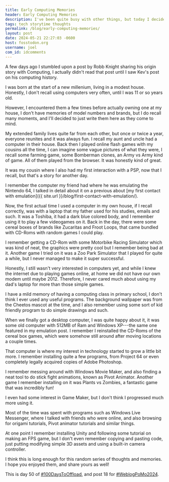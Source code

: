 ```yaml
---
title: Early Computing Memories
header: Early Computing Memories
description: I've been quite busy with other things, but today I decided to try and share my earliest memories with computing.
tags: tech storytime thoughts
permalink: /blog/early-computing-memories/
layout: post
date: 2024-05-21 22:27:03 -0600
host: fosstodon.org
username: joel
com_id: idcomments
---
```


A few days ago I stumbled upon a post by Robb Knight sharing his origin story with Computing, I actually didn't read that post until I saw Kev's post on his computing history.

I was born at the start of a new millenium, living in a modest house. Honestly, I don't recall using computers very often, until I was 11 or so years old.

However, I encountered them a few times before actually owning one at my house, I don't have memories of model numbers and brands, but I do recall many moments, and I'll decided to just write them here as they come to mind.

My extended family lives quite far from each other, but once or twice a year, everyone reunites and it was always fun. I recall my aunt and uncle had a computer in their house. Back then I played online flash games with my cousins all the time, I can imagine some vague pictures of what they were, I recall some farming game, some Bomberman clones, an Army vs Army kind of game. All of them played from the browser. It was honestly kind of great.

It was my cousin where I also had my first interaction with a PSP, now that I recall, but that's a story for another day.

I remember the computer my friend had where he was emulating the Nintendo 64, I talked in detail about it on a previous about [my first contact with emulation]({{ site.url }}/blog/first-contact-with-emulation/).

Now, the first actual time I used a computer in my own house, if I recall correctly, was with a laptop that my father used for his studies, emails and such. It was a Toshiba, it had a dark blue colored body, and I remember using it to play a few videogames on it. Back in the day, there were some cereal boxes of brands like Zucaritas and Froot Loops, that came bundled with CD-Roms with random games I could play.

I remember getting a CD-Rom with some Motorbike Racing Simulator which was kind of neat, the graphics were pretty cool but I remember being bad at it. Another game I tried on it was a Zoo Park Simulator that I played for quite a while, but I never managed to make it super successful.

Honestly, I still wasn't very interested in computers yet, and while I knew the internet due to playing games online, at home we did not have our own modem until maybe 2012. Therefore, I never cared much about using my dad's laptop for more than those simple games.

I have a mild memory of having a computing class in primary school, I don't think I ever used any useful programs. The background wallpaper was from the Cheetos mascot at the time, and I also remember using some sort of kid friendly program to do simple drawings and such.

When we finally got a desktop computer, I was quite happy about it, it was some old computer with 512MB of Ram and Windows XP---the same one featured in my emulation post. I remember I reinstalled the CD-Roms of the cereal box games, which were somehow still around after moving locations a couple times.

That computer is where my interest in technology started to grow a little bit more. I remember installing quite a few programs, from Project 64 or even completely legally acquired copies of Adobe Photoshop.


I remember messing around with Windows Movie Maker, and also finding a neat tool to do stick fight animations, known as Pivot Animator. Another game I remember installing on it was Plants vs Zombies, a fantastic game that was incredibly fun!

I even had some interest in Game Maker, but I don't think I progressed much more using it.

Most of the time was spent with programs such as Windows Live Messenger, where I talked with friends who were online, and also browsing for origami tutorials, Pivot animator tutorials and similar things.

At one point I remember installing Unity and following some tutorial on making an FPS game, but I don't even remember copying and pasting code, just putting modifying simple 3D assets and using a built-in camera controller.

I think this is long enough for this random series of thoughts and memories. I hope you enjoyed them, and share yours as well!

This is day 50 of [#100DaysToOffload](https://100daystooffload.com/), and post 18 for [#WeblogPoMo2024](https://weblog.anniegreens.lol/weblog-posting-month-2024).

